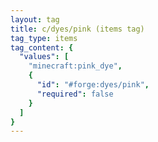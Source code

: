```yaml
---
layout: tag
title: c/dyes/pink (items tag)
tag_type: items
tag_content: {
  "values": [
    "minecraft:pink_dye",
    {
      "id": "#forge:dyes/pink",
      "required": false
    }
  ]
}
---
```

